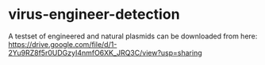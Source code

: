 # virus-engineer-detection


A testset of engineered and natural plasmids can be downloaded from here: https://drive.google.com/file/d/1-2Yu9RZ8f5r0UDGzyI4nmfO6XK_JRQ3C/view?usp=sharing
